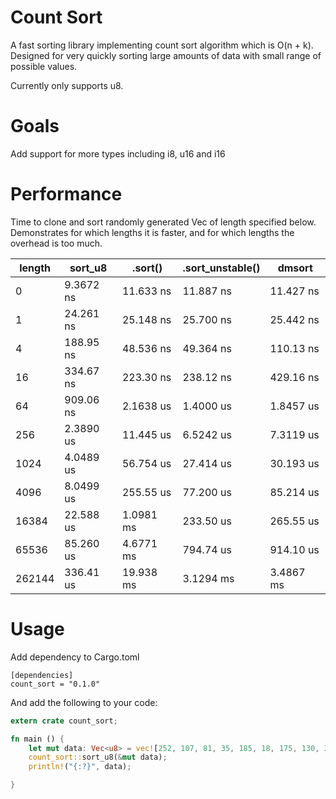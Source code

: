 # Count Sort

A fast sorting library implementing count sort algorithm which is O(n + k). Designed for very quickly sorting large amounts of data with small range of possible values.

Currently only supports u8.

# Goals

Add support for more types including i8, u16 and i16

# Performance

Time to clone and sort randomly generated Vec<u8> of length specified below. Demonstrates for which lengths it is faster, and for which lengths the overhead is too much.

| length | sort_u8   | .sort()   | .sort_unstable() | dmsort    |
|--------|-----------|-----------|------------------|-----------|
| 0      | 9.3672 ns | 11.633 ns | 11.887 ns        | 11.427 ns |
| 1      | 24.261 ns | 25.148 ns | 25.700 ns        | 25.442 ns |
| 4      | 188.95 ns | 48.536 ns | 49.364 ns        | 110.13 ns |
| 16     | 334.67 ns | 223.30 ns | 238.12 ns        | 429.16 ns |
| 64     | 909.06 ns | 2.1638 us | 1.4000 us        | 1.8457 us |
| 256    | 2.3890 us | 11.445 us | 6.5242 us        | 7.3119 us |
| 1024   | 4.0489 us | 56.754 us | 27.414 us        | 30.193 us |
| 4096   | 8.0499 us | 255.55 us | 77.200 us        | 85.214 us |
| 16384  | 22.588 us | 1.0981 ms | 233.50 us        | 265.55 us |
| 65536  | 85.260 us | 4.6771 ms | 794.74 us        | 914.10 us |
| 262144 | 336.41 us | 19.938 ms | 3.1294 ms        | 3.4867 ms |

# Usage

Add dependency to Cargo.toml
```
[dependencies]
count_sort = "0.1.0"
```

And add the following to your code:

```rust
extern crate count_sort;

fn main () {
	let mut data: Vec<u8> = vec![252, 107, 81, 35, 185, 18, 175, 130, 37, 166];
	count_sort::sort_u8(&mut data);
	println!("{:?}", data);

}
```
